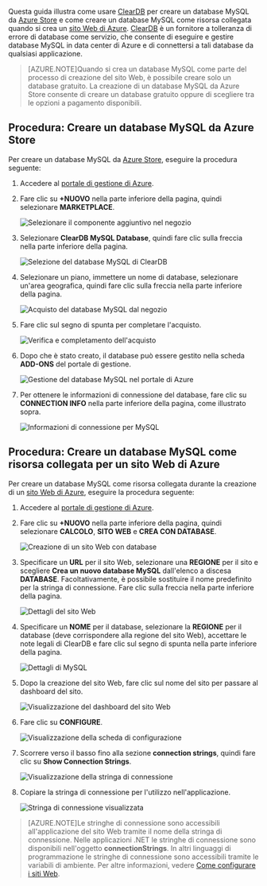 Questa guida illustra come usare [ClearDB] per creare un database MySQL da [Azure Store] e come creare un database MySQL come risorsa collegata quando si crea un [sito Web di Azure][waws]. [ClearDB] è un fornitore a tolleranza di errore di database come servizio, che consente di eseguire e gestire database MySQL in data center di Azure e di connettersi a tali database da qualsiasi applicazione.

> [AZURE.NOTE]Quando si crea un database MySQL come parte del processo di creazione del sito Web, è possibile creare solo un database gratuito. La creazione di un database MySQL da Azure Store consente di creare un database gratuito oppure di scegliere tra le opzioni a pagamento disponibili.

## Procedura: Creare un database MySQL da Azure Store

Per creare un database MySQL da [Azure Store], eseguire la procedura seguente:

1. Accedere al [portale di gestione di Azure][portal].
2. Fare clic su **+NUOVO** nella parte inferiore della pagina, quindi selezionare **MARKETPLACE**.

	![Selezionare il componente aggiuntivo nel negozio](./media/create-mysql-db/select-store.png)

3. Selezionare **ClearDB MySQL Database**, quindi fare clic sulla freccia nella parte inferiore della pagina.

	![Selezione del database MySQL di ClearDB](./media/create-mysql-db/select-cleardb-mysql.png)

4. Selezionare un piano, immettere un nome di database, selezionare un'area geografica, quindi fare clic sulla freccia nella parte inferiore della pagina.

	![Acquisto del database MySQL dal negozio](./media/create-mysql-db/purchase-mysql.png)

5. Fare clic sul segno di spunta per completare l'acquisto.

	![Verifica e completamento dell'acquisto](./media/create-mysql-db/complete-mysql-purchase.png)

6. Dopo che è stato creato, il database può essere gestito nella scheda **ADD-ONS** del portale di gestione.

	![Gestione del database MySQL nel portale di Azure](./media/create-mysql-db/manage-mysql-add-on.png)

7. Per ottenere le informazioni di connessione del database, fare clic su **CONNECTION INFO** nella parte inferiore della pagina, come illustrato sopra.

	![Informazioni di connessione per MySQL](./media/create-mysql-db/mysql-conn-info.png)


## Procedura: Creare un database MySQL come risorsa collegata per un sito Web di Azure

Per creare un database MySQL come risorsa collegata durante la creazione di un [sito Web di Azure][waws], eseguire la procedura seguente:

1. Accedere al [portale di gestione di Azure][portal].
2. Fare clic su **+NUOVO** nella parte inferiore della pagina, quindi selezionare **CALCOLO**, **SITO WEB** e **CREA CON DATABASE**.

	![Creazione di un sito Web con database](./media/create-mysql-db/custom_create.png)

3. Specificare un **URL** per il sito Web, selezionare una **REGIONE** per il sito e scegliere **Crea un nuovo database MySQL** dall'elenco a discesa **DATABASE**. Facoltativamente, è possibile sostituire il nome predefinito per la stringa di connessione. Fare clic sulla freccia nella parte inferiore della pagina.

	![Dettagli del sito Web](./media/create-mysql-db/provide-website-details.png)

4. Specificare un **NOME** per il database, selezionare la **REGIONE** per il database (deve corrispondere alla regione del sito Web), accettare le note legali di ClearDB e fare clic sul segno di spunta nella parte inferiore della pagina.

	![Dettagli di MySQL](./media/create-mysql-db/provide-mysql-details.png)

5. Dopo la creazione del sito Web, fare clic sul nome del sito per passare al dashboard del sito.

	![Visualizzazione del dashboard del sito Web](./media/create-mysql-db/go-to-website-dashboard.png)

6. Fare clic su **CONFIGURE**.

	![Visualizzazione della scheda di configurazione](./media/create-mysql-db/go-to-configure-tab.png)

7. Scorrere verso il basso fino alla sezione **connection strings**, quindi fare clic su **Show Connection Strings**.

	![Visualizzazione della stringa di connessione](./media/create-mysql-db/show-conn-string.png)

8. Copiare la stringa di connessione per l'utilizzo nell'applicazione.

	![Stringa di connessione visualizzata](./media/create-mysql-db/shown-conn-string.png)

> [AZURE.NOTE]Le stringhe di connessione sono accessibili all'applicazione del sito Web tramite il nome della stringa di connessione. Nelle applicazioni .NET le stringhe di connessione sono disponibili nell'oggetto **connectionStrings**. In altri linguaggi di programmazione le stringhe di connessione sono accessibili tramite le variabili di ambiente. Per altre informazioni, vedere [Come configurare i siti Web][configure].

[ClearDB]: http://www.cleardb.com/
[waws]: /documentation/services/web-sites/
[Azure Store]: ../articles/store.md
[portal]: http://manage.windowsazure.com
[configure]: ../article/app-service-web/web-sites-configure.md

<!---HONumber=July15_HO3-->